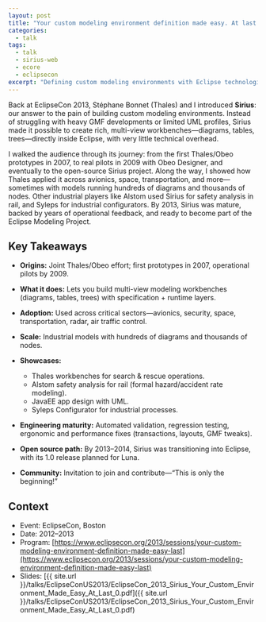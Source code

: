 ```yaml
---
layout: post
title: "Your custom modeling environment definition made easy. At last! (EclipseCon 2013, Boston)"
categories:
  - talk
tags:
  - talk
  - sirius-web
  - ecore
  - eclipsecon
excerpt: "Defining custom modeling environments with Eclipse technologies—patterns to keep them robust and evolvable."
---
```


Back at EclipseCon 2013, Stéphane Bonnet (Thales) and I introduced **Sirius**: our answer to the pain of building custom modeling environments. Instead of struggling with heavy GMF developments or limited UML profiles, Sirius made it possible to create rich, multi-view workbenches—diagrams, tables, trees—directly inside Eclipse, with very little technical overhead.

I walked the audience through its journey: from the first Thales/Obeo prototypes in 2007, to real pilots in 2009 with Obeo Designer, and eventually to the open-source Sirius project. Along the way, I showed how Thales applied it across avionics, space, transportation, and more—sometimes with models running hundreds of diagrams and thousands of nodes. Other industrial players like Alstom used Sirius for safety analysis in rail, and Syleps for industrial configurators. By 2013, Sirius was mature, backed by years of operational feedback, and ready to become part of the Eclipse Modeling Project.

## Key Takeaways

* **Origins:** Joint Thales/Obeo effort; first prototypes in 2007, operational pilots by 2009.
* **What it does:** Lets you build multi-view modeling workbenches (diagrams, tables, trees) with specification + runtime layers.
* **Adoption:** Used across critical sectors—avionics, security, space, transportation, radar, air traffic control.
* **Scale:** Industrial models with hundreds of diagrams and thousands of nodes.
* **Showcases:**

  * Thales workbenches for search & rescue operations.
  * Alstom safety analysis for rail (formal hazard/accident rate modeling).
  * JavaEE app design with UML.
  * Syleps Configurator for industrial processes.
* **Engineering maturity:** Automated validation, regression testing, ergonomic and performance fixes (transactions, layouts, GMF tweaks).
* **Open source path:** By 2013–2014, Sirius was transitioning into Eclipse, with its 1.0 release planned for Luna.
* **Community:** Invitation to join and contribute—“This is only the beginning!”

## Context
- Event: EclipseCon, Boston
- Date: 2012–2013
- Program: [https://www.eclipsecon.org/2013/sessions/your-custom-modeling-environment-definition-made-easy-last](https://www.eclipsecon.org/2013/sessions/your-custom-modeling-environment-definition-made-easy-last)
- Slides: [{{ site.url }}/talks/EclipseConUS2013/EclipseCon_2013_Sirius_Your_Custom_Environment_Made_Easy_At_Last_0.pdf]({{ site.url }}/talks/EclipseConUS2013/EclipseCon_2013_Sirius_Your_Custom_Environment_Made_Easy_At_Last_0.pdf)

